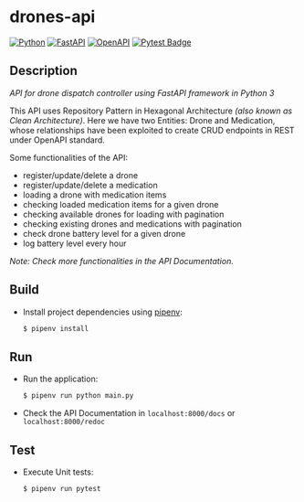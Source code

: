 # drones-api

[![Python](https://img.shields.io/badge/Python-3776AB?logo=python&logoColor=ffdd54&style=for-the-badge)](https://docs.python.org/3/)
[![FastAPI](https://img.shields.io/badge/FastAPI-005571?style=for-the-badge&logo=fastapi)](https://fastapi.tiangolo.com/)
[![OpenAPI](https://img.shields.io/badge/openapi-6BA539?style=for-the-badge&logo=openapi-initiative&logoColor=fff)](https://www.openapis.org/)
[![Pytest Badge](https://img.shields.io/badge/Pytest-0A9EDC?logo=pytest&logoColor=fff&style=for-the-badge)](https://docs.pytest.org/)

## Description

_API for drone dispatch controller using FastAPI framework in Python 3_

This API uses Repository Pattern in Hexagonal Architecture _(also known as Clean Architecture)_. Here we have two Entities: Drone and Medication, whose relationships have been exploited to create CRUD endpoints in REST under OpenAPI standard.

Some functionalities of the API:

- register/update/delete a drone
- register/update/delete a medication
- loading a drone with medication items
- checking loaded medication items for a given drone
- checking available drones for loading with pagination
- checking existing drones and medications with pagination
- check drone battery level for a given drone
- log battery level every hour

_*Note:* Check more functionalities in the API Documentation._

## Build

- Install project dependencies using [pipenv](https://pipenv.pypa.io):

  ```sh
  $ pipenv install
  ```

## Run

- Run the application:

  ```sh
  $ pipenv run python main.py
  ```

- Check the API Documentation in `localhost:8000/docs` or `localhost:8000/redoc`

## Test

- Execute Unit tests:

  ```sh
  $ pipenv run pytest
  ```
